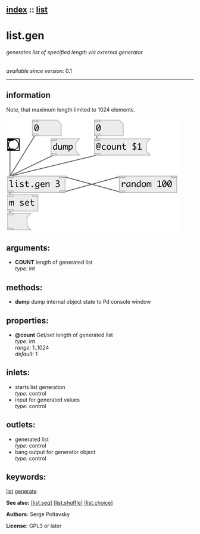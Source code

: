 [index](index.html) :: [list](category_list.html)
---

# list.gen

###### generates list of specified length via external generator

*available since version:* 0.1

---


## information
Note, that maximum length limited to 1024 elements.


[![example](../examples/img/list.gen.jpg)](../examples/pd/list.gen.pd)



## arguments:

* **COUNT**
length of generated list<br>
_type:_ int<br>



## methods:

* **dump**
dump internal object state to Pd console window<br>




## properties:

* **@count** 
Get/set length of generated list<br>
_type:_ int<br>
_range:_ 1..1024<br>
_default:_ 1<br>



## inlets:

* starts list generation<br>
_type:_ control
* input for generated values<br>
_type:_ control



## outlets:

* generated list<br>
_type:_ control
* bang output for generator object<br>
_type:_ control



## keywords:

[list](keywords/list.html)
[generate](keywords/generate.html)



**See also:**
[\[list.seq\]](list.seq.html)
[\[list.shuffle\]](list.shuffle.html)
[\[list.choice\]](list.choice.html)




**Authors:** Serge Poltavsky




**License:** GPL3 or later





